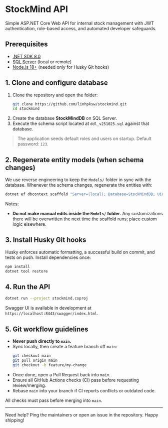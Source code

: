 # StockMind API

Simple ASP.NET Core Web API for internal stock management with JWT authentication, role-based access, and automated developer safeguards.

## Prerequisites

- [.NET SDK 8.0](https://dotnet.microsoft.com/en-us/download/dotnet/8.0)
- [SQL Server](https://www.microsoft.com/en-us/sql-server/sql-server-downloads) (local or remote)
- [Node.js 18+](https://nodejs.org/) (needed only for Husky Git hooks)

## 1. Clone and configure database

1. Clone the repository and open the folder:
   ```bash
   git clone https://github.com/linhpksw/stockmind.git
   cd stockmind
   ```
2. Create the database **StockMindDB** on SQL Server.
3. Execute the schema script located at `ddl_v251025.sql` against that database.

> The application seeds default roles and users on startup. Default password: `123`.

## 2. Regenerate entity models (when schema changes)

We use reverse engineering to keep the `Models/` folder in sync with the database. Whenever the schema changes, regenerate the entities with:

```bash
dotnet ef dbcontext scaffold "Server=(local); Database=StockMindDB; Uid=sa;Pwd=123;Encrypt=True;TrustServerCertificate=True;" Microsoft.EntityFrameworkCore.SqlServer --output-dir ./Models --force --no-onconfiguring
```
Notes:
- **Do not make manual edits inside the `Models/` folder.** Any customizations there will be overwritten the next time the scaffold runs; place custom logic elsewhere.

## 3. Install Husky Git hooks

Husky enforces automatic formatting, a successful build on commit, and tests on push. Install dependencies once:

```bash
npm install
dotnet tool restore
```

## 4. Run the API

```bash
dotnet run --project stockmind.csproj
```

Swagger UI is available in development at `https://localhost:8443/swagger/index.html`.

## 5. Git workflow guidelines

- **Never push directly to `main`.**
- Sync locally, then create a feature branch off `main`:
  ```bash
  git checkout main
  git pull origin main
  git checkout -b feature/my-change
  ```
- Once done, open a Pull Request back into `main`.
- Ensure all GitHub Actions checks (CI) pass before requesting review/merging.
- Rebase `main` into your branch if CI reports conflicts or outdated code.

All checks must pass before merging into `main`.

---

Need help? Ping the maintainers or open an issue in the repository. Happy shipping!
